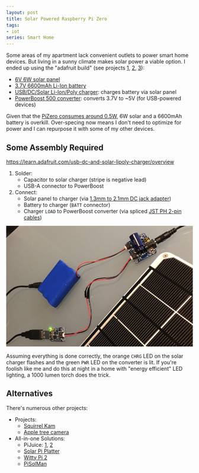 ```yaml
---
layout: post
title: Solar Powered Raspberry Pi Zero
tags:
- iot
series: Smart Home
---
```


Some areas of my apartment lack convenient outlets to power smart home devices.  But living in a sunny climate makes solar power a viable option.  I ended up using the "adafruit build" (see projects [1](https://learn.adafruit.com/solar-boost-bag?view=all), [2](http://juliansarokin.com/how-to-build-a-solar-powered-raspberry-pi/), [3](https://www.instructables.com/lesson/Solar-USB-Charger-2/)):

- [6V 6W solar panel](https://www.adafruit.com/product/1525)
- [3.7V 6600mAh Li-Ion battery](https://www.adafruit.com/product/353)
- [USB/DC/Solar Li-Ion/Poly charger](https://www.adafruit.com/product/390): charges battery via solar panel
- [PowerBoost 500 converter](https://www.adafruit.com/product/1903): converts 3.7V to ~5V (for USB-powered devices)

Given that the [PiZero consumes around 0.5W](https://www.jeffgeerling.com/blogs/jeff-geerling/raspberry-pi-zero-power), 6W solar and a 6600mAh battery is overkill.  Over-specing now means I don't need to optimize for power and I can repurpose it with some of my other devices.

## Some Assembly Required

https://learn.adafruit.com/usb-dc-and-solar-lipoly-charger/overview

1. Solder:
    - Capacitor to solar charger (stripe is negative lead)
    - USB-A connector to PowerBoost
1. Connect:
    - Solar panel to charger (via [1.3mm to 2.1mm DC jack adapter](https://www.adafruit.com/product/2788))
    - Battery to charger (`BATT` connector)
    - Charger `LOAD` to PowerBoost converter (via spliced [JST PH 2-pin cables](https://www.adafruit.com/product/261))

![](/assets/solar_usb.jpg)

Assuming everything is done correctly, the orange `CHRG` LED on the solar charger flashes and the green `PWR` LED on the converter is lit.  If you're foolish like me and do this at night in a home with "energy efficient" LED lighting, a 1000 lumen torch does the trick.


## Alternatives

There's numerous other projects:

- Projects:
    - [Squirrel Kam](https://www.hackster.io/reichley/solar-powered-squirrel-kam-pi-zero-w-updated-797db4)
    - [Apple tree camera](https://kaspars.net/blog/solar-raspberry-pi-camera)
- All-in-one Solutions:
    - PiJuice: [1](https://www.electromaker.io/tutorial/blog/go-off-the-grid-with-your-raspberry-pi-zero-w), [2](https://howchoo.com/g/mmfkn2rhoth/raspberry-pi-solar-power)
    - [Solar Pi Platter](http://www.danjuliodesigns.com/products/solar_pi_platter.html)
    - [Witty Pi 2](http://www.uugear.com/portfolio/use-witty-pi-2-to-build-solar-powered-time-lapse-camera/)
    - [PiSolMan](http://www.pisolman.com/)